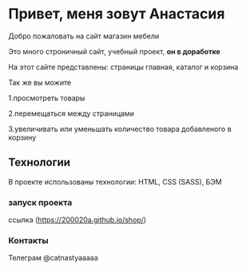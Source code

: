 # Привет, меня зовут Анастасия

Добро пожаловать на сайт магазин мебели

Это много строничный сайт, учебный проект, **он в доработке**

На этот сайте представлены:
страницы главная, каталог и корзина

Так же вы можите

1.просмотреть товары

2.перемещаться между страницами

3.увеличивать или уменьшать количество товара добавленого в корзину

## Технологии
В проекте использованы технологии:
HTML, CSS (SASS), БЭМ

### запуск проекта

ссылка (https://200020a.github.io/shop/) 

### Контакты

Телеграм @catnastyaaaaa


